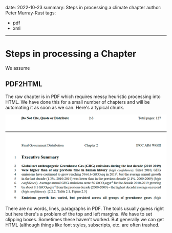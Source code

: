 date: 2022-10-23
summary: Steps in processing a climate chapter
author: Peter Murray-Rust
tags:
  - pdf
  - xml
---

# Steps in processing a Chapter

We assume 

## PDF2HTML
The raw chapter is in PDF which requires messy heuristic processing into HTML. We have done this for a small 
number of chapters and will be automating it as soon as we can. Here's a typical chunk. 

<img src="./assets/chap02.png"/> <!-- check this -->

There are no words, lines, paragraphs in PDF. The tools usually guess right but here there's a problem of the 
top and left margins. We have to set clipping boxes. Sometimes these haven't worked. But generally we can get HTML
(although things like font styles, subscripts, etc. are often trashed.


